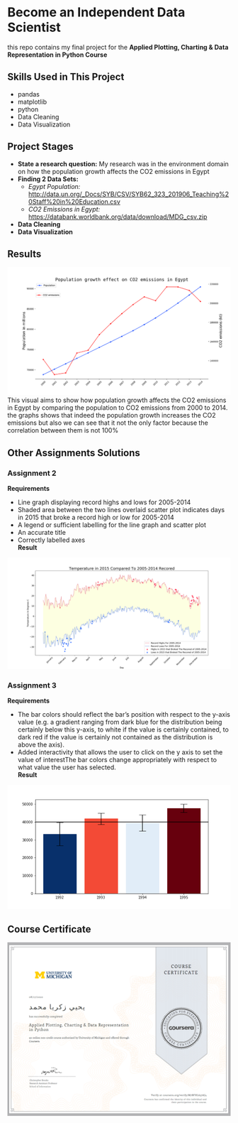 # Become an Independent Data Scientist
this repo contains my final project for the __Applied Plotting, Charting & Data Representation in Python Course__ 
## Skills Used in This Project
* pandas
* matplotlib
* python
* Data Cleaning
* Data Visualization
## Project Stages
* __State a research question:__ My research was in the environment domain on how the population growth affects the CO2 emissions in Egypt
* __Finding 2 Data Sets:__
    * _Egypt Population:_ http://data.un.org/_Docs/SYB/CSV/SYB62_323_201906_Teaching%20Staff%20in%20Education.csv
    * _CO2 Emissions in Egypt:_
    https://databank.worldbank.org/data/download/MDG_csv.zip
* __Data Cleaning__
* __Data Visualization__
## Results
![](images/final.png)
This visual aims to show how population growth affects the CO2 emissions in Egypt by comparing the population to CO2 emissions from 2000 to 2014.
the graphs shows that indeed the population growth increases the CO2 emissions but also we can see that it not the only factor because the correlation between them is not 100%
## Other Assignments Solutions
### Assignment 2
__Requirements__
* Line graph displaying record highs and lows for 2005-2014
* Shaded area between the two lines overlaid scatter plot indicates days in 2015 that broke a record high or low for 2005-2014
* A legend or sufficient labelling for the line graph and scatter plot 
* An accurate title
* Correctly labelled axes  
__Result__

![](images/Assignment2.png)
### Assignment 3
__Requirements__
* The bar colors should reflect the bar’s position with respect to the y-axis value (e.g. a gradient ranging from dark blue for the distribution being certainly below this y-axis, to white if the value is certainly contained, to dark red if the value is certainly not contained as the distribution is above the axis).
* Added interactivity that allows the user to click on the y axis to set the value of interestThe bar colors change appropriately with respect to what value the user has selected.  
__Result__

![](images/Assignment3.png)
## Course Certificate
![](images/Certificate.png)